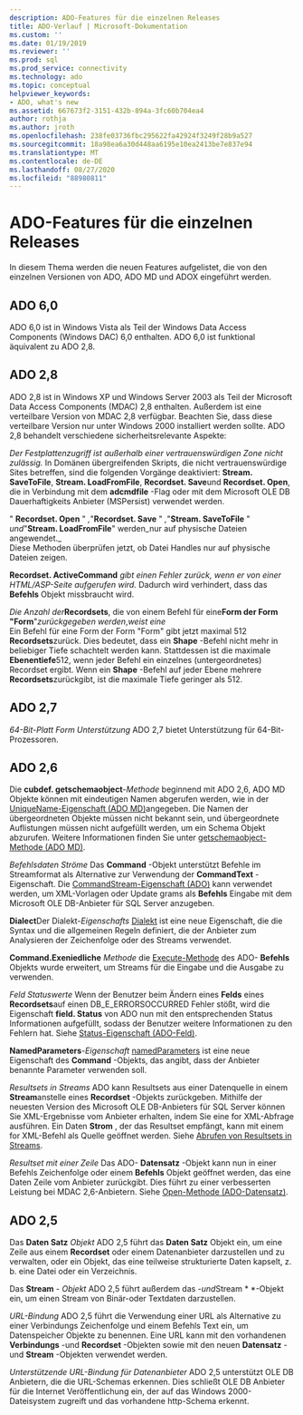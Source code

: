 ```yaml
---
description: ADO-Features für die einzelnen Releases
title: ADO-Verlauf | Microsoft-Dokumentation
ms.custom: ''
ms.date: 01/19/2019
ms.reviewer: ''
ms.prod: sql
ms.prod_service: connectivity
ms.technology: ado
ms.topic: conceptual
helpviewer_keywords:
- ADO, what's new
ms.assetid: 667673f2-3151-432b-894a-3fc60b704ea4
author: rothja
ms.author: jroth
ms.openlocfilehash: 238fe03736fbc295622fa42924f3249f28b9a527
ms.sourcegitcommit: 18a98ea6a30d448aa6195e10ea2413be7e837e94
ms.translationtype: MT
ms.contentlocale: de-DE
ms.lasthandoff: 08/27/2020
ms.locfileid: "88980811"
---
```

# <a name="ado-features-for-each-release"></a>ADO-Features für die einzelnen Releases

In diesem Thema werden die neuen Features aufgelistet, die von den einzelnen Versionen von ADO, ADO MD und ADOX eingeführt werden.

## <a name="ado-60"></a>ADO 6,0

ADO 6,0 ist in Windows Vista als Teil der Windows Data Access Components (Windows DAC) 6,0 enthalten. ADO 6,0 ist funktional äquivalent zu ADO 2,8.

## <a name="ado-28"></a>ADO 2,8

ADO 2,8 ist in Windows XP und Windows Server 2003 als Teil der Microsoft Data Access Components (MDAC) 2,8 enthalten. Außerdem ist eine verteilbare Version von MDAC 2,8 verfügbar. Beachten Sie, dass diese verteilbare Version nur unter Windows 2000 installiert werden sollte. ADO 2,8 behandelt verschiedene sicherheitsrelevante Aspekte:

*Der Festplattenzugriff ist außerhalb einer vertrauenswürdigen Zone nicht zulässig.*
In Domänen übergreifenden Skripts, die nicht vertrauenswürdige Sites betreffen, sind die folgenden Vorgänge deaktiviert: **Stream. SaveToFile**, **Stream. LoadFromFile**, **Recordset. Save**und **Recordset. Open**, die in Verbindung mit dem **adcmdfile** -Flag oder mit dem Microsoft OLE DB Dauerhaftigkeits Anbieter (MSPersist) verwendet werden.

" **Recordset. Open** " _,_"**Recordset. Save** " _,_"**Stream. SaveToFile** " _und_"**Stream. LoadFromFile**" werden_nur auf physische Dateien angewendet._        
Diese Methoden überprüfen jetzt, ob Datei Handles nur auf physische Dateien zeigen.

**Recordset. ActiveCommand**  _gibt einen Fehler zurück, wenn er von einer HTML/ASP-Seite aufgerufen wird._
Dadurch wird verhindert, dass das **Befehls** Objekt missbraucht wird.

_Die Anzahl der_**Recordsets**, die von einem Befehl für eine**Form der Form "Form**"_zurückgegeben werden_,_weist eine_        
Ein Befehl für eine Form der Form "Form" gibt jetzt maximal 512 **Recordsets**zurück. Dies bedeutet, dass ein **Shape** -Befehl nicht mehr in beliebiger Tiefe schachtelt werden kann. Stattdessen ist die maximale **Ebenentiefe**512, wenn jeder Befehl ein einzelnes (untergeordnetes) Recordset ergibt. Wenn ein **Shape** -Befehl auf jeder Ebene mehrere **Recordsets**zurückgibt, ist die maximale Tiefe geringer als 512.

## <a name="ado-27"></a>ADO 2,7

*64-Bit-Platt Form Unterstützung* ADO 2,7 bietet Unterstützung für 64-Bit-Prozessoren.

## <a name="ado-26"></a>ADO 2,6

Die **cubdef. getschemaobject**-_Methode_ beginnend mit ADO 2,6, ADO MD Objekte können mit eindeutigen Namen abgerufen werden, wie in der [UniqueName-Eigenschaft (ADO MD)](../reference/ado-md-api/uniquename-property-ado-md.md)angegeben.   Die Namen der übergeordneten Objekte müssen nicht bekannt sein, und übergeordnete Auflistungen müssen nicht aufgefüllt werden, um ein Schema Objekt abzurufen. Weitere Informationen finden Sie unter [getschemaobject-Methode (ADO MD)](../reference/ado-md-api/getschemaobject-method-ado-md.md).

*Befehlsdaten Ströme* Das **Command** -Objekt unterstützt Befehle im Streamformat als Alternative zur Verwendung der **CommandText** -Eigenschaft. Die [CommandStream-Eigenschaft (ADO)](../reference/ado-api/commandstream-property-ado.md) kann verwendet werden, um XML-Vorlagen oder Update grams als **Befehls** Eingabe mit dem Microsoft OLE DB-Anbieter für SQL Server anzugeben.

**Dialect**Der Dialekt-_Eigenschafts_ 
 [Dialekt](../reference/ado-api/dialect-property.md) ist eine neue Eigenschaft, die die Syntax und die allgemeinen Regeln definiert, die der Anbieter zum Analysieren der Zeichenfolge oder des Streams verwendet.  

**Command.Exeniedliche**  _Methode_ die [Execute-Methode](../reference/ado-api/execute-method-ado-command.md) des ADO- **Befehls** Objekts wurde erweitert, um Streams für die Eingabe und die Ausgabe zu verwenden.

*Feld Statuswerte* Wenn der Benutzer beim Ändern eines **Felds** eines **Recordsets**auf einen DB_E_ERRORSOCCURRED Fehler stößt, wird die Eigenschaft **field. Status** von ADO nun mit den entsprechenden Status Informationen aufgefüllt, sodass der Benutzer weitere Informationen zu den Fehlern hat. Siehe [Status-Eigenschaft (ADO-Feld)](../reference/ado-api/status-property-ado-field.md).

**NamedParameters**-_Eigenschaft_ 
 [namedParameters](../reference/ado-api/namedparameters-property-ado.md) ist eine neue Eigenschaft des **Command** -Objekts, das angibt, dass der Anbieter benannte Parameter verwenden soll.  

*Resultsets in Streams* ADO kann Resultsets aus einer Datenquelle in einem **Stream**anstelle eines **Recordset** -Objekts zurückgeben. Mithilfe der neuesten Version des Microsoft OLE DB-Anbieters für SQL Server können Sie XML-Ergebnisse vom Anbieter erhalten, indem Sie eine for XML-Abfrage ausführen. Ein Daten **Strom** , der das Resultset empfängt, kann mit einem for XML-Befehl als Quelle geöffnet werden. Siehe [Abrufen von Resultsets in Streams](./data/retrieving-resultsets-into-streams.md).

*Resultset mit einer Zeile* Das ADO- **Datensatz** -Objekt kann nun in einer Befehls Zeichenfolge oder einem **Befehls** Objekt geöffnet werden, das eine Daten Zeile vom Anbieter zurückgibt. Dies führt zu einer verbesserten Leistung bei MDAC 2,6-Anbietern. Siehe [Open-Methode (ADO-Datensatz)](../reference/ado-api/open-method-ado-record.md).

## <a name="ado-25"></a>ADO 2,5

Das **Daten Satz** _Objekt_ ADO 2,5 führt das **Daten Satz** Objekt ein, um eine Zeile aus einem **Recordset** oder einem Datenanbieter darzustellen und zu verwalten, oder ein Objekt, das eine teilweise strukturierte Daten kapselt, z. b. eine Datei oder ein Verzeichnis.

Das **Stream** - _Objekt_ ADO 2,5 führt außerdem das *-und*Stream * *-Objekt ein, um einen Stream von Binär-oder Textdaten darzustellen.

*URL-Bindung* ADO 2,5 führt die Verwendung einer URL als Alternative zu einer Verbindungs Zeichenfolge und einem Befehls Text ein, um Datenspeicher Objekte zu benennen. Eine URL kann mit den vorhandenen **Verbindungs** -und **Recordset** -Objekten sowie mit den neuen **Datensatz** -und **Stream** -Objekten verwendet werden.

*Unterstützende URL-Bindung für Datenanbieter* ADO 2,5 unterstützt OLE DB Anbietern, die die URL-Schemas erkennen. Dies schließt OLE DB Anbieter für die Internet Veröffentlichung ein, der auf das Windows 2000-Dateisystem zugreift und das vorhandene http-Schema erkennt.
